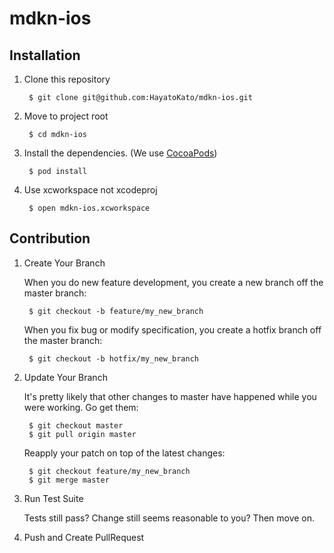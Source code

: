 mdkn-ios
===

## Installation

1. Clone this repository

        $ git clone git@github.com:HayatoKato/mdkn-ios.git

2. Move to project root

        $ cd mdkn-ios

3. Install the dependencies. (We use [CocoaPods](https://github.com/cocoapods/cocoapods))

        $ pod install

4. Use xcworkspace not xcodeproj

        $ open mdkn-ios.xcworkspace

## Contribution

1. Create Your Branch

    When you do new feature development, you create a new branch off the master branch:

        $ git checkout -b feature/my_new_branch

    When you fix bug or modify specification, you create a hotfix branch off the master branch:

        $ git checkout -b hotfix/my_new_branch

2. Update Your Branch

   It's pretty likely that other changes to master have happened while you were working. Go get them:

        $ git checkout master
        $ git pull origin master

   Reapply your patch on top of the latest changes:

        $ git checkout feature/my_new_branch
        $ git merge master

3. Run Test Suite

   Tests still pass? Change still seems reasonable to you? Then move on.

4. Push and Create PullRequest

